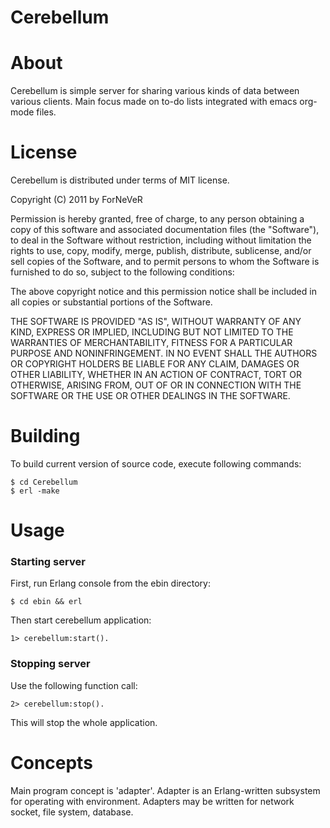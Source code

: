 ﻿Cerebellum
==========

About
=====
Cerebellum is simple server for sharing various kinds of data between various
clients. Main focus made on to-do lists integrated with emacs org-mode files.

License
=======
Cerebellum is distributed under terms of MIT license.

Copyright (C) 2011 by ForNeVeR

Permission is hereby granted, free of charge, to any person obtaining a copy
of this software and associated documentation files (the "Software"), to deal
in the Software without restriction, including without limitation the rights
to use, copy, modify, merge, publish, distribute, sublicense, and/or sell
copies of the Software, and to permit persons to whom the Software is
furnished to do so, subject to the following conditions:

The above copyright notice and this permission notice shall be included in
all copies or substantial portions of the Software.

THE SOFTWARE IS PROVIDED "AS IS", WITHOUT WARRANTY OF ANY KIND, EXPRESS OR
IMPLIED, INCLUDING BUT NOT LIMITED TO THE WARRANTIES OF MERCHANTABILITY,
FITNESS FOR A PARTICULAR PURPOSE AND NONINFRINGEMENT. IN NO EVENT SHALL THE
AUTHORS OR COPYRIGHT HOLDERS BE LIABLE FOR ANY CLAIM, DAMAGES OR OTHER
LIABILITY, WHETHER IN AN ACTION OF CONTRACT, TORT OR OTHERWISE, ARISING FROM,
OUT OF OR IN CONNECTION WITH THE SOFTWARE OR THE USE OR OTHER DEALINGS IN
THE SOFTWARE.

Building
========
To build current version of source code, execute following commands:

    $ cd Cerebellum
    $ erl -make

Usage
=====
### Starting server

First, run Erlang console from the ebin directory:

    $ cd ebin && erl

Then start cerebellum application:

    1> cerebellum:start().

### Stopping server

Use the following function call:

    2> cerebellum:stop().

This will stop the whole application.

Concepts
========
Main program concept is 'adapter'. Adapter is an Erlang-written subsystem for
operating with environment. Adapters may be written for network socket, file
system, database.